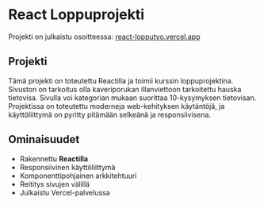 # React Loppuprojekti

Projekti on julkaistu osoitteessa: [react-lopputyo.vercel.app](https://react-lopputyo.vercel.app/)

## Projekti

Tämä projekti on toteutettu Reactilla ja toimii kurssin loppuprojektina.
Sivuston on tarkoitus olla kaveriporukan illanviettoon tarkoitettu hauska tietovisa. Sivulla voi kategorian mukaan suorittaa 10-kysymyksen tietovisan.
Projektissa on toteutettu moderneja web-kehityksen käytäntöjä, ja käyttöliittymä on pyritty pitämään selkeänä ja responsiivisena.


## Ominaisuudet

- Rakennettu **Reactilla**  
- Responsiivinen käyttöliittymä  
- Komponenttipohjainen arkkitehtuuri  
- Reititys sivujen välillä  
- Julkaistu Vercel-palvelussa 